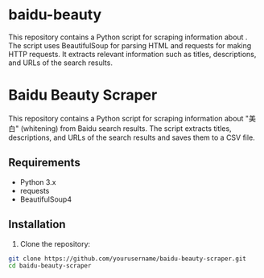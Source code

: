 # baidu-beauty
This repository contains a Python script for scraping information about . The script uses BeautifulSoup for parsing HTML and requests for making HTTP requests. It extracts relevant information such as titles, descriptions, and URLs of the search results. 
# Baidu Beauty Scraper

This repository contains a Python script for scraping information about "美白" (whitening) from Baidu search results. The script extracts titles, descriptions, and URLs of the search results and saves them to a CSV file.

## Requirements

- Python 3.x
- requests
- BeautifulSoup4

## Installation

1. Clone the repository:

```sh
git clone https://github.com/yourusername/baidu-beauty-scraper.git
cd baidu-beauty-scraper
